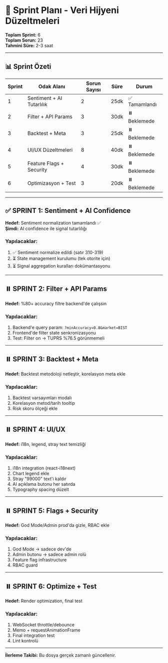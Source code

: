 # 🎯 **Sprint Planı - Veri Hijyeni Düzeltmeleri**

**Toplam Sprint:** 6  
**Toplam Sorun:** 23  
**Tahmini Süre:** 2-3 saat

---

## 📊 **Sprint Özeti**

| Sprint | Odak Alanı | Sorun Sayısı | Süre | Durum |
|--------|------------|--------------|------|-------|
| 1 | Sentiment + AI Tutarlılık | 2 | 25dk | ✅ Tamamlandı |
| 2 | Filter + API Params | 3 | 30dk | ⏸️ Beklemede |
| 3 | Backtest + Meta | 3 | 25dk | ⏸️ Beklemede |
| 4 | UI/UX Düzeltmeleri | 8 | 40dk | ⏸️ Beklemede |
| 5 | Feature Flags + Security | 4 | 30dk | ⏸️ Beklemede |
| 6 | Optimizasyon + Test | 3 | 20dk | ⏸️ Beklemede |

---

## ✅ **SPRINT 1: Sentiment + AI Confidence**

**Hedef:** Sentiment normalization tamamlandı ✅  
**Şimdi:** AI confidence ile signal tutarlılığı

### Yapılacaklar:
1. ✅ Sentiment normalize edildi (satır 310-319)
2. ⏳ State management kurulumu (tek otorite için)
3. ⏳ Signal aggregation kuralları dokümantasyonu

---

## ⏸️ **SPRINT 2: Filter + API Params**

**Hedef:** %80+ accuracy filtre backend'de çalışsın

### Yapılacaklar:
1. Backend'e query param: `?minAccuracy=0.8&market=BIST`
2. Frontend'de filter state senkronizasyonu
3. Test: Filter on → TUPRS %76.5 görünmemeli

---

## ⏸️ **SPRINT 3: Backtest + Meta**

**Hedef:** Backtest metodoloji netleştir, korelasyon meta ekle

### Yapılacaklar:
1. Backtest varsayımları modalı
2. Korelasyon metod/tarih tooltip
3. Risk skoru ölçeği ekle

---

## ⏸️ **SPRINT 4: UI/UX**

**Hedef:** i18n, legend, stray text temizliği

### Yapılacaklar:
1. i18n integration (react-i18next)
2. Chart legend ekle
3. Stray "99000" text'i kaldır
4. AI açıklama butonu her satırda
5. Typography spacing düzelt

---

## ⏸️ **SPRINT 5: Flags + Security**

**Hedef:** God Mode/Admin prod'da gizle, RBAC ekle

### Yapılacaklar:
1. God Mode → sadece dev'de
2. Admin butonu → sadece admin rolü
3. Feature flag infrastructure
4. RBAC guard

---

## ⏸️ **SPRINT 6: Optimize + Test**

**Hedef:** Render optimization, final test

### Yapılacaklar:
1. WebSocket throttle/debounce
2. Memo + requestAnimationFrame
3. Final integration test
4. Lint kontrolü

---

**İlerleme Takibi:** Bu dosya gerçek zamanlı güncellenir.

